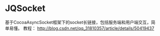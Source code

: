 # JQSocket
基于CocoaAsyncSocket框架下的socket长链接，包括服务端和用户端交互，简单易懂。
教程： http://blog.csdn.net/qq_31810357/article/details/50419437
